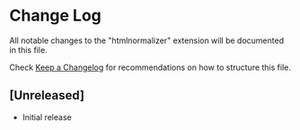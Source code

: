 # Change Log

All notable changes to the "htmlnormalizer" extension will be documented in this file.

Check [Keep a Changelog](http://keepachangelog.com/) for recommendations on how to structure this file.

## [Unreleased]

- Initial release